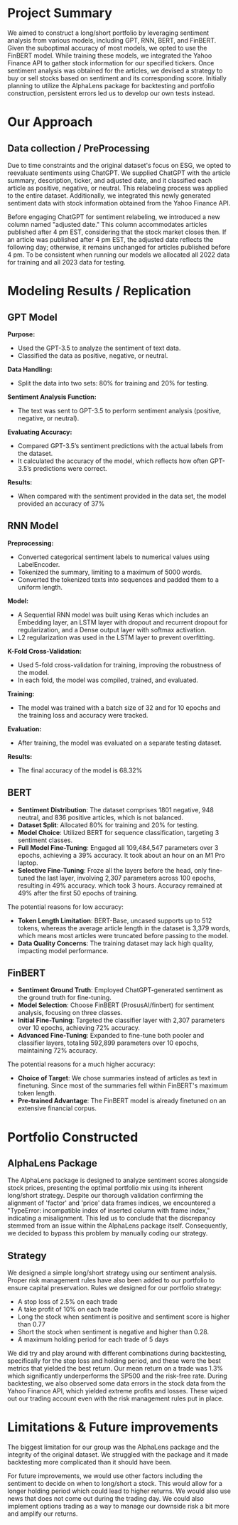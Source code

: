 # Project Summary
We aimed to construct a long/short portfolio by leveraging sentiment analysis from various models, including GPT, RNN, BERT, and FinBERT. Given the suboptimal accuracy of most models, we opted to use the FinBERT model. While training these models, we integrated the Yahoo Finance API to gather stock information for our specified tickers. Once sentiment analysis was obtained for the articles, we devised a strategy to buy or sell stocks based on sentiment and its corresponding score. Initially planning to utilize the AlphaLens package for backtesting and portfolio construction, persistent errors led us to develop our own tests instead.

# Our Approach
## Data collection / PreProcessing
Due to time constraints and the original dataset's focus on ESG, we opted to reevaluate sentiments using ChatGPT. We supplied ChatGPT with the article summary, description, ticker, and adjusted date, and it classified each article as positive, negative, or neutral. This relabeling process was applied to the entire dataset. Additionally, we integrated this newly generated sentiment data with stock information obtained from the Yahoo Finance API.

Before engaging ChatGPT for sentiment relabeling, we introduced a new column named "adjusted date." This column accommodates articles published after 4 pm EST, considering that the stock market closes then. If an article was published after 4 pm EST, the adjusted date reflects the following day; otherwise, it remains unchanged for articles published before 4 pm. To be consistent when running our models we allocated all 2022 data for training and all 2023 data for testing.

# Modeling Results / Replication
## GPT Model
**Purpose:**
* Used the GPT-3.5 to analyze the sentiment of text data.
* Classified the data as positive, negative, or neutral.
  
**Data Handling:**
* Split the data into two sets: 80% for training and 20% for testing.
  
**Sentiment Analysis Function:**
* The text was sent to GPT-3.5 to perform sentiment analysis (positive, negative, or neutral).

**Evaluating Accuracy:**
* Compared GPT-3.5’s sentiment predictions with the actual labels from the dataset.
* It calculated the accuracy of the model, which reflects how often GPT-3.5’s predictions were correct.

**Results:**
* When compared with the sentiment provided in the data set, the model provided an accuracy of 37%

## RNN Model
**Preprocessing:**
* Converted categorical sentiment labels to numerical values using LabelEncoder.
* Tokenized the summary, limiting to a maximum of 5000 words.
* Converted the tokenized texts into sequences and padded them to a uniform length.

**Model:**
* A Sequential RNN model was built using Keras which includes an Embedding layer, an LSTM layer with dropout and recurrent dropout for regularization, and a Dense output layer with softmax activation.
* L2 regularization was used in the LSTM layer to prevent overfitting.

**K-Fold Cross-Validation:**
* Used 5-fold cross-validation for training, improving the robustness of the model.
* In each fold, the model was compiled, trained, and evaluated.

**Training:**
* The model was trained with a batch size of 32 and for 10 epochs and the training loss and accuracy were tracked.

**Evaluation:**
* After training, the model was evaluated on a separate testing dataset.

**Results:**
* The final accuracy of the model is 68.32%



## BERT
* **Sentiment Distribution**: The dataset comprises 1801 negative, 948 neutral, and 836 positive articles, which is not balanced.
* **Dataset Split**: Allocated 80% for training and 20% for testing.
* **Model Choice**: Utilized BERT for sequence classification, targeting 3 sentiment classes.
* **Full Model Fine-Tuning**: Engaged all 109,484,547 parameters over 3 epochs, achieving a 39% accuracy. It took about an hour on an M1 Pro laptop.
* **Selective Fine-Tuning**: Froze all the layers before the head, only fine-tuned the last layer, involving 2,307 parameters across 100 epochs, resulting in 49% accuracy. which took 3 hours. Accuracy remained at 49% after the first 50 epochs of training.

The potential reasons for low accuracy:
* **Token Length Limitation**: BERT-Base, uncased supports up to 512 tokens, whereas the average article length in the dataset is 3,379 words, which means most articles were truncated before passing to the model.
* **Data Quality Concerns**: The training dataset may lack high quality, impacting model performance.


## FinBERT
* **Sentiment Ground Truth**: Employed ChatGPT-generated sentiment as the ground truth for fine-tuning.
* **Model Selection**: Choose FinBERT (ProsusAI/finbert) for sentiment analysis, focusing on three classes.
* **Initial Fine-Tuning**: Targeted the classifier layer with 2,307 parameters over 10 epochs, achieving 72% accuracy.
* **Advanced Fine-Tuning**: Expanded to fine-tune both pooler and classifier layers, totaling 592,899 parameters over 10 epochs, maintaining 72% accuracy.

The potential reasons for a much higher accuracy:
* **Choice of Target**: We chose summaries instead of articles as text in finetuning. Since most of the summaries fell within FinBERT's maximum token length.
* **Pre-trained Advantage**: The FinBERT model is already finetuned on an extensive financial corpus.

# Portfolio Constructed

## AlphaLens Package
The AlphaLens package is designed to analyze sentiment scores alongside stock prices, presenting the optimal portfolio mix using its inherent long/short strategy. Despite our thorough validation confirming the alignment of 'factor' and 'price' data frames indices, we encountered a "TypeError: incompatible index of inserted column with frame index," indicating a misalignment. This led us to conclude that the discrepancy stemmed from an issue within the AlphaLens package itself. Consequently, we decided to bypass this problem by manually coding our strategy.

## Strategy 
We designed a simple long/short strategy using our sentiment analysis. Proper risk management rules have also been added to our portfolio to ensure capital preservation. 
Rules we designed for our portfolio strategy:
* A stop loss of 2.5% on each trade
* A take profit of 10% on each trade
* Long the stock when sentiment is positive and sentiment score is higher than 0.77
* Short the stock when sentiment is negative and higher than 0.28.
* A maximum holding period for each trade of 5 days

We did try and play around with different combinations during backtesting, specifically for the stop loss and holding period, and these were the best metrics that yielded the best return. Our mean return on a trade was 1.3% which significantly underperforms the SP500 and the risk-free rate. During backtesting, we also observed some data errors in the stock data from the Yahoo Finance API, which yielded extreme profits and losses. These wiped out our trading account even with the risk management rules put in place. 

# Limitations & Future improvements
The biggest limitation for our group was the AlphaLens package and the integrity of the original dataset. We struggled with the package and it made backtesting more complicated than it should have been. 

For future improvements, we would use other factors including the sentiment to decide on when to long/short a stock. This would allow for a longer holding period which could lead to higher returns. We would also use news that does not come out during the trading day. We could also implement options trading as a way to manage our downside risk a bit more and amplify our returns. 

